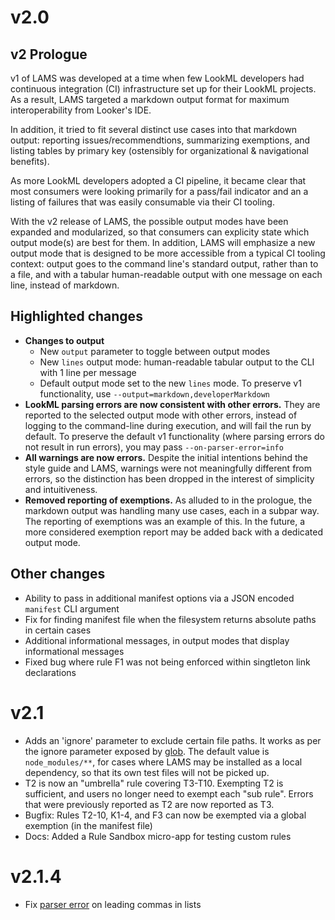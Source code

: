 
# v2.0

## v2 Prologue

v1 of LAMS was developed at a time when few LookML developers had continuous integration (CI) infrastructure set up for their LookML projects. As a result, LAMS targeted a markdown output format for maximum interoperability from Looker's IDE.

In addition, it tried to fit several distinct use cases into that markdown output: reporting issues/recommendtions, summarizing exemptions, and listing tables by primary key (ostensibly for organizational & navigational benefits).

As more LookML developers adopted a CI pipeline, it became clear that most consumers were looking primarily for a pass/fail indicator and an a listing of failures that was easily consumable via their CI tooling. 

With the v2 release of LAMS, the possible output modes have been expanded and modularized, so that consumers can explicity state which output mode(s) are best for them. In addition, LAMS will emphasize a new output mode that is designed to be more accessible from a typical CI tooling context: output goes to the command line's standard output, rather than to a file, and with a tabular human-readable output with one message on each line, instead of markdown.

## Highlighted changes

- **Changes to output**
	- New `output` parameter to toggle between output modes
	- New `lines` output mode: human-readable tabular output to the CLI with 1 line per message
	- Default output mode set to the new `lines` mode. To preserve v1 functionality, use `--output=markdown,developerMarkdown`
- **LookML parsing errors are now consistent with other errors.** They are reported to the selected output mode with other errors, instead of logging to the command-line during execution, and will fail the run by default. To preserve the default v1 functionality (where parsing errors do not result in run errors), you may pass `--on-parser-error=info`
- **All warnings are now errors.** Despite the initial intentions behind the style guide and LAMS, warnings were not meaningfully different from errors, so the distinction has been dropped in the interest of simplicity and intuitiveness.
- **Removed reporting of exemptions.**  As alluded to in the prologue, the markdown output was handling many use cases, each in a subpar way. The reporting of exemptions was an example of this. In the future, a more considered exemption report may be added back with a dedicated output mode.

## Other changes

- Ability to pass in additional manifest options via a JSON encoded `manifest` CLI argument
- Fix for finding manifest file when the filesystem returns absolute paths in certain cases
- Additional informational messages, in output modes that display informational messages
- Fixed bug where rule F1 was not being enforced within singtleton link declarations

# v2.1

- Adds an 'ignore' parameter to exclude certain file paths. It works as per the ignore parameter exposed by [glob](https://www.npmjs.com/package/glob). The default value is `node_modules/**`, for cases where LAMS may be installed as a local dependency, so that its own test files will not be picked up.
- T2 is now an "umbrella" rule covering T3-T10. Exempting T2 is sufficient, and users no longer need to exempt each "sub rule". Errors that were previously reported as T2 are now reported as T3.
- Bugfix: Rules T2-10, K1-4, and F3 can now be exempted via a global exemption (in the manifest file)
- Docs: Added a Rule Sandbox micro-app for testing custom rules

# v2.1.4
- Fix [parser error](https://github.com/fabio-looker/node-lookml-parser/issues/17) on leading commas in lists
